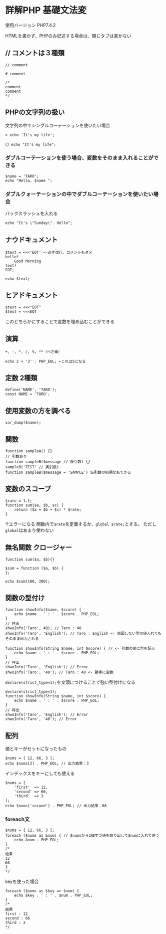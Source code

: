 # 詳解PHP 基礎文法変

使用バージョン PHP7.4.2

HTMLを書かず、PHPのみ記述する場合は、閉じタブは書かない

## // コメントは３種類

```
// comment
```

```
# comment
```

```
/*
comment
comment
*/
```

## PHPの文字列の扱い
文字列の中でシングルコーテーションを使いたい場合

```
× echo 'It's my life';
```
```
〇 echo "It's my life";
```
### ダブルコーテーションを使う場合、変数をそのまま入れることができる
```
$name = 'TARO';
echo "Hello, $name ";
```
### ダブルクォーテーションの中でダブルコーテーションを使いたい場合
バックスラッシュを入れる
```
echo "It's \"Sunday\". Hello";
```

## ナウドキュメント
```
$text = <<<'EOT' <-必ず改行、コメントもダメ
hello!
	Good Morning
text!
EOT;

echo $text;
```
## ヒアドキュメント
```
$text = <<<"EOT"
$text = <<<EOT
```
このどちらかにすることで変数を埋め込むことができる

## 演算
```+, -, *, /, %, **（べき乗）```
```
echo 2 + '3' . PHP_EOL; ←これは5になる
```

## 定数 2種類
```
define('NAME', 'TARO');
const NAME = 'TARO';
```
## 使用変数の方を調べる
```
var_dump($name);
```

## 関数
```
function sampleA() {}
// 引数あり
function sampleB($message // 仮引数) {}
sampleB('TEST' // 実引数)
function sampleB($message = 'SAMPLE') 仮引数の初期化もできる
```
## 変数のスコープ
```
$rate = 1.1;
function sum($a, $b, $c) {
	return ($a + $b + $c) * $rate;
}
```
↑エラーになる
関数内で```$rate```を定義するか、```global $rate;```とする。
ただし```global```はあまり使わない


## 無名関数 クロージャー
```
function sum($a, $b){}

$sum = function ($a, $b) {
};

echo $sum(100, 200);
```

## 関数の型付け
```
function showInfo($name, $score) {
	echo $name . ' : ' . $score . PHP_EOL;
}
// 呼出
shwoInfo('Taro', 40); // Taro : 40
shwoInfo('Taro', 'English'); // Taro : English <- 意図しない型の値入れてもそのまま出力される
```
```
function showInfo(String $name, int $score) { // <- 引数の前に型を記入
	echo $name . ' : ' . $score . PHP_EOL;
}
// 呼出
shwoInfo('Taro', 'English'); // Error
shwoInfo('Taro', '40'); // Taro : 40 <- 勝手に変換
```
```declare(strict_type=1);```を文頭につけることで強い型付けになる
```
declare(strict_type=1);
function showInfo(String $name, int $score) {
	echo $name . ' : ' . $score . PHP_EOL;
}
// 呼出
shwoInfo('Taro', 'English'); // Error
shwoInfo('Taro', '40'); // Error
```

## 配列
値とキーがセットになったもの
```
$nums = [ 12, 66, 3 ];
echo $nums[2] . PHP_EOL; // 出力結果：3
```
インデックスをキーにしても使える
```
$nums = [
	'first'  => 12,
	'second' => 66,
	'third'  => 3
];
echo $nums['second'] . PHP_EOL; // 出力結果：66
```
### foreach文
```
$nums = [ 12, 66, 3 ];
foreach ($nums as &num) { // $numsから1個ずつ値を取り出して$numに入れて使う
	echo &num . PHP_EOL;
}
/*
結果
12
66
3
*/
```
keyを使った場合
```
foreach ($nums as $key => $num) {
	echo $key . ' : ' . $num . PHP_EOL;
}
/*
結果
first : 12
second : 66
third : 3
*/
```
